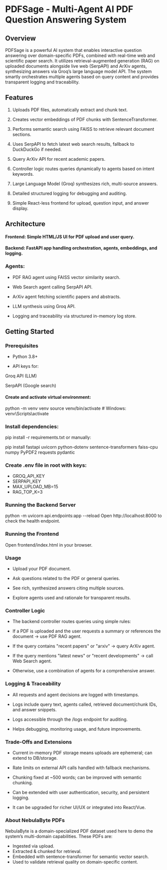 # PDFSage - Multi-Agent AI PDF Question Answering System
## Overview
PDFSage is a powerful AI system that enables interactive question answering over domain-specific PDFs, combined with real-time web and scientific paper search. It utilizes retrieval-augmented generation (RAG) on uploaded documents alongside live web (SerpAPI) and ArXiv agents, synthesizing answers via Groq’s large language model API. The system smartly orchestrates multiple agents based on query content and provides transparent logging and traceability.

## Features
1. Uploads PDF files, automatically extract and chunk text.

2. Creates vector embeddings of PDF chunks with SentenceTransformer.

3. Performs semantic search using FAISS to retrieve relevant document sections.

4. Uses SerpAPI to fetch latest web search results, fallback to DuckDuckGo if needed.

5. Query ArXiv API for recent academic papers.

6. Controller logic routes queries dynamically to agents based on intent keywords.

7. Large Language Model (Groq) synthesizes rich, multi-source answers.

8. Detailed structured logging for debugging and auditing.

9. Simple React-less frontend for upload, question input, and answer display.

## Architecture
#### Frontend: Simple HTML/JS UI for PDF upload and user query.

#### Backend: FastAPI app handling orchestration, agents, embeddings, and logging.

### Agents:

- PDF RAG agent using FAISS vector similarity search.

- Web Search agent calling SerpAPI API.

- ArXiv agent fetching scientific papers and abstracts.

- LLM synthesis using Groq API.

- Logging and traceability via structured in-memory log store.

## Getting Started
### Prerequisites
- Python 3.8+

- API keys for:

Groq API (LLM)

SerpAPI (Google search)


#### Create and activate virtual environment:

python -m venv venv
source venv/bin/activate     # Windows: venv\Scripts\activate
### Install dependencies:

pip install -r requirements.txt
or manually:

pip install fastapi uvicorn python-dotenv sentence-transformers faiss-cpu numpy PyPDF2 requests pydantic
### Create .env file in root with keys:

- GROQ_API_KEY
- SERPAPI_KEY
- MAX_UPLOAD_MB=15
- RAG_TOP_K=3
### Running the Backend Server
python -m uvicorn api.endpoints:app --reload
Open http://localhost:8000 to check the health endpoint.

### Running the Frontend
Open frontend/index.html in your browser.

### Usage
- Upload your PDF document.

- Ask questions related to the PDF or general queries.

- See rich, synthesized answers citing multiple sources.

- Explore agents used and rationale for transparent results.

### Controller Logic
- The backend controller routes queries using simple rules:

- If a PDF is uploaded and the user requests a summary or references the document → use PDF RAG agent.

- If the query contains "recent papers" or "arxiv" → query ArXiv agent.

- If the query mentions "latest news" or "recent developments" → call Web Search agent.

- Otherwise, use a combination of agents for a comprehensive answer.

### Logging & Traceability
- All requests and agent decisions are logged with timestamps.

- Logs include query text, agents called, retrieved document/chunk IDs, and answer snippets.

- Logs accessible through the /logs endpoint for auditing.

- Helps debugging, monitoring usage, and future improvements.

### Trade-Offs and Extensions
- Current in-memory PDF storage means uploads are ephemeral; can extend to DB/storage.

- Rate limits on external API calls handled with fallback mechanisms.

- Chunking fixed at ~500 words; can be improved with semantic chunking.

- Can be extended with user authentication, security, and persistent logging.

- It can be upgraded for richer UI/UX or integrated into React/Vue.

### About NebulaByte PDFs
NebulaByte is a domain-specialized PDF dataset used here to demo the system’s multi-domain capabilities. These PDFs are:
- Ingested via upload.
- Extracted & chunked for retrieval.
- Embedded with sentence-transformer for semantic vector search.
- Used to validate retrieval quality on domain-specific content.
